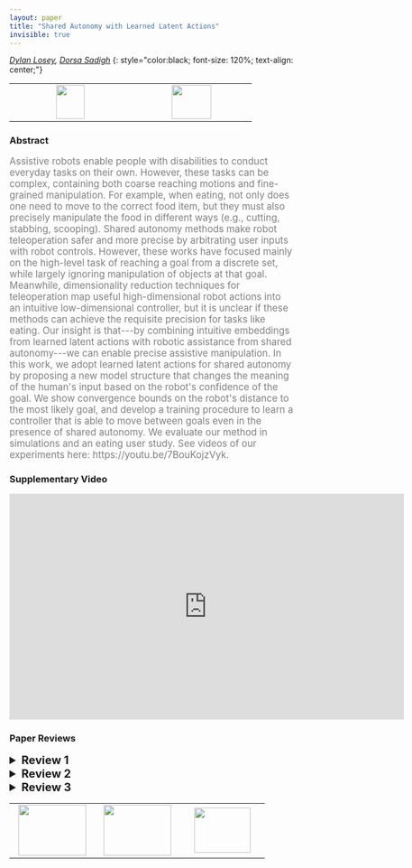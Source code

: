 ```yaml
---
layout: paper
title: "Shared Autonomy with Learned Latent Actions"
invisible: true
---
```

*[Dylan Losey](http://dylanlosey.com/),  [Dorsa Sadigh](https://dorsa.fyi/)*
{: style="color:black; font-size: 120%; text-align: center;"}

<table width="20%"> <tr>
<td style="width: 20%; text-align: center;"><a href="http://www.roboticsproceedings.org/rss16/p011.pdf"><img src="{{ site.baseurl }}/images/paper_link.png"
width = "50"  height = "60"/> </a> </td>

<td style="width: 20%; text-align: center;"><a href="nan"><img src="{{ site.baseurl }}/images/pheedloop_link.png"
width = "70"  height = "60"/> </a> </td>

</tr></table>

### Abstract
<html><p style="color:gray; font-size: 120%; text-align: justified;">
Assistive robots enable people with disabilities to conduct everyday tasks on their own. However, these tasks can be complex, containing both coarse reaching motions and fine-grained manipulation. For example, when eating, not only does one need to move to the correct food item, but they must also precisely manipulate the food in different ways (e.g., cutting, stabbing, scooping). Shared autonomy methods make robot teleoperation safer and more precise by arbitrating user inputs with robot controls. However, these works have focused mainly on the high-level task of reaching a goal from a discrete set, while largely ignoring manipulation of objects at that goal. Meanwhile, dimensionality reduction techniques for teleoperation map useful high-dimensional robot actions into an intuitive low-dimensional controller, but it is unclear if these methods can achieve the requisite precision for tasks like eating. Our insight is that---by combining intuitive embeddings from learned latent actions with robotic assistance from shared autonomy---we can enable precise assistive manipulation. In this work, we adopt learned latent actions for shared autonomy by proposing a new model structure that changes the meaning of the human's input based on the robot's confidence of the goal. We show convergence bounds on the robot's distance to the most likely goal, and develop a training procedure to learn a controller that is able to move between goals even in the presence of shared autonomy. We evaluate our method in simulations and an eating user study. See videos of our experiments here: https://youtu.be/7BouKojzVyk.
</p></html>

### Supplementary Video
<iframe width="700" height="400" src="https://www.youtube.com/embed/7BouKojzVyk " frameborder="0" allow="accelerometer; autoplay; encrypted-media; gyroscope; picture-in-picture" allowfullscreen></iframe>

### Paper Reviews
<details><summary style="font-size:20px;"><b> Review 1</b></summary>
<p style="color:gray; font-size: 120%; text-align: justified;">
Overall, this paper is well-written and makes a significant contribution with solid evaluation.  The main weakness of this paper as written is that it doesn't provide a good sense of its own limitations (perhaps because the authors decided to eliminate a discussion section in favor of including more results).  In combination with the confusing use of the terms "goal" and "preference", this means that the authors are effectively substantially overstating the generality of the work in almost every section.  More detail on a few key examples of this:1. As mentioned above, the goals vs preferences language is quite confusing -- and it doesn't really make the distinction the authors want it to.  The example is also confusing, since a task like "cut off a piece of tofu and pick it up with the fork" could either be discrete options (cut vs. stab vs. lift) or it could be the kind of continuous motion that I think the authors are trying to talk about, and a task like "reach the tofu" could be discrete options (as the authors intend) but could also involve continuous preference (for example moving along an arc to avoid knocking over a glass of water).  Perhaps the authors mean something closer to the target of the motion and the shape of the motion? Overall, I would say the way that the authors describe their work in terms of "goals" and "preferences" feels like an over-reach.2. As far as I can tell, this paper does not include any input from or testing with users with disabilities.  Not every technical paper needs to take a fully participatory design approach, but it's bad form to not even mention this as a limitation (if nothing else, it means that the subjective results need to be taken with a grain of salt).  The authors need to at the very least include a discussion of how things might change if evaluated with target users.  As a start, consider how things might change with:- participants who use a wheelchair mounted arm full-time and are therefore extremely expert- participants who have limited ability to provide input (for example, who find it easier to move a joystick in one direction than another)- disabled participants who are particularly sensitive to having their autonomy curtailed- participants who are familiar with one method of controlling the arm (e.g., mode-switching) and are given this new method- participants with multiple disabilities (e.g., low vision or cognitive impairments)Alternatively, if I have misunderstood, then the authors should provide significantly more detail on the profile of the participants (what type of disability, their level of familiarity with assistive arms, etc.).3. I found the description of the remapping function to be a bit glib; it makes sense that you can change reference frame for many physical manipulation actions, but the authors should provide more description of the limitations of this approach. For example, how would you know how to remap from opening a door (side hinge) to opening an oven (bottom hinge)? Remapping from picking up an espresso cup to picking up a large coffee mug? For a remapping more complicated than the location of an object this is not a trivial problem (arguably, this type of affordance remapping/transfer learning is still an open problem in robotics).Minor comments and questions:What were the demonstrations for the simulated reaching task? Was there a set of reaching demonstrations for one object that were then remapped to the different goals?  Or were there demonstrations provided for each target?University name is included in study description.
</p> </details>

<details><summary style="font-size:20px;"><b> Review 2</b></summary>
<p style="color:gray; font-size: 120%; text-align: justified;">
This is an interesting paper presenting solid work, and contains many well-thought-through aspects of assistive teleoperation for reaching and grasping tasks. I liked the breadth of the presentation, which included a good motivation, new computational methods, and two kinds of analysis. The paper is also well written and the Figures are clear. The authors make a convincing case that their method of switching control modes based on the confidence of the coarse shared autonomy is useful and beneficial for successful assisted teleoperation. I do not have major comments on this paper. In terms of clarity, I would recommend better distinguishing the so-called "Goals" from "Preferences". In the second half of the paper, it is not always clear if the goals of the controller include the "preferences" or just the "goals". Moreover, do preferences have a temporal aspect to them or are they static orientations, as it sometimes seems in the evaluation part of the paper. Revising this for more clarity would help readers. The user study has quite a small sample. This is understandable, since the main contribution of this work is the method and algorithm. Still, a remark on the statistical limitation of such a small sample is necessary. Finally, authors could have done a better job anonymizing. A central citation is to an unpublished ArXiv paper that is quite similar to the submission. 
</p> </details>

<details><summary style="font-size:20px;"><b> Review 3</b></summary>
<p style="color:gray; font-size: 120%; text-align: justified;">
Summary:This work proposes an approach that enables robots to reach high-level goals as well as adapt to human preferences. They combine shared autonomy and latent actions so that humans can provide inputs with different meanings (e.g., move towards the left or right vs. adjust the fork orientation). The authors include a theoretical analysis on the robot’s convergence to the human’s goal and the robot’s adaptation to changing and new goals. Experiments on both a simulated robot and a real robot show that both latent actions and shared autonomy together lead to higher efficiency on the task. The authors also conduct a user study to determine how the method works with real human users. They found that the time taken to complete the task was lowest for their method LA+SA and users were most comfortable when the robot used their approach.Originality:I think the method is quite novel as it allows a human to provide input with different meaning, even with the same joystick control. The work also provides multiple perspectives on the problem: a formulation of the problem, theoretical analysis, simulation experiments, real robot experiments, and a user study. This makes the work have an original and holistic perspective on the problem, considering the mathematical side as well as the human-robot interaction side.Clarity:The paper was very well-written. The figures were nicely done and refined. The contributions were laid out clearly in the beginning. The hypotheses for the user study were clearly written. Overall, well-done!Quality:The quality of the paper is quite strong. The authors provided a nice theoretical analysis. They also varied several knobs in the simulation experiments, including human rationality, when the human changes goals in the task, fast vs. slow learner, etc. I particularly appreciated the user study, as many works stop at simulated experiments. It was encouraging to see that the time taken was reduced and that participants reported more positively for their condition.Significance:The work is significant and would be of great use for the community to think about how human input can be used in different ways to guide a robot towards high-level goals as well as low-level preferences.Other comments:- How do the demonstrations have the belief included? It seemed like the demonstrations would be provided before the robot starts interacting with the human.- Why are the beta values for the real robot experiments different from the beta values for the simulation robot experiments? If this was a purposeful decision, it would be good to know why.- In section V.D, there’s a small typo (a equivalent → an equivalent).- The right figure of Figure 8 is missing the “LA+SA” label.- The fit in Figure 5 doesn’t look linear. Could you please clarify?- It was a little hard to understand the left side of Figure 6. There are two “scoop in icing” images in the first row. Also, why does “stab morsel” and “dip in rice” have lower preference alignment than “scoop in icing”? Overall, it’s a really interesting and well-polished paper!
</p> </details>

<table width="100%"><tr><td style="width: 30%; text-align: center;"><a href="{{ site.baseurl }}/program/papers/10"> <img src="{{ site.baseurl }}/images/previous_icon.png" width = "120"  height = "90"/> </a> </td>

<td style="width: 30%; text-align: center;"><a href="{{ site.baseurl }}/program/papers"> <img src="{{ site.baseurl }}/images/overview_icon.png" width = "120"  height = "90"/> </a> </td> 

<td style="width: 30%; text-align: center;"><a href="{{ site.baseurl }}/program/papers/12"> <img src="{{ site.baseurl }}/images/next_icon.png" width = "100"  height = "80"/> </a> </td> 

</tr></table>

